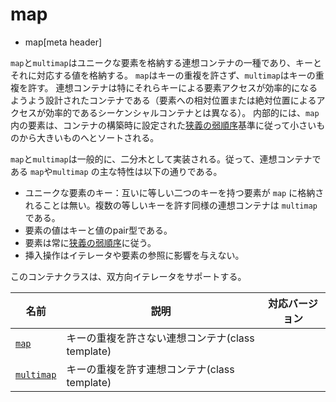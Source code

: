 # map
* map[meta header]

`map`と`multimap`はユニークな要素を格納する連想コンテナの一種であり、キーとそれに対応する値を格納する。 
`map`はキーの重複を許さず、`multimap`はキーの重複を許す。
連想コンテナは特にそれらキーによる要素アクセスが効率的になるようよう設計されたコンテナである（要素への相対位置または絶対位置によるアクセスが効率的であるシーケンシャルコンテナとは異なる）。 
内部的には、`map` 内の要素は、コンテナの構築時に設定された[狭義の弱順序](/reference/algorithm.md#strict-weak-ordering)基準に従って小さいものから大きいものへとソートされる。 

`map`と`multimap`は一般的に、二分木として実装される。従って、連想コンテナである `map`や`multimap` の主な特性は以下の通りである。

- ユニークな要素のキー：互いに等しい二つのキーを持つ要素が `map` に格納されることは無い。複数の等しいキーを許す同様の連想コンテナは `multimap` である。
- 要素の値はキーと値のpair型である。
- 要素は常に[狭義の弱順序](/reference/algorithm.md#strict-weak-ordering)に従う。
- 挿入操作はイテレータや要素の参照に影響を与えない。

このコンテナクラスは、双方向イテレータをサポートする。

| 名前 | 説明 | 対応バージョン |
|---------------------------------|--------------------------------------------------|-------|
| [`map`](map/map.md)           | キーの重複を許さない連想コンテナ(class template) |  |
| [`multimap`](map/multimap.md) | キーの重複を許す連想コンテナ(class template)     |  |

